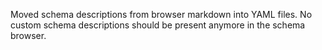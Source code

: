 Moved schema descriptions from browser markdown into YAML files.
No custom schema descriptions should be present anymore in the schema browser.

